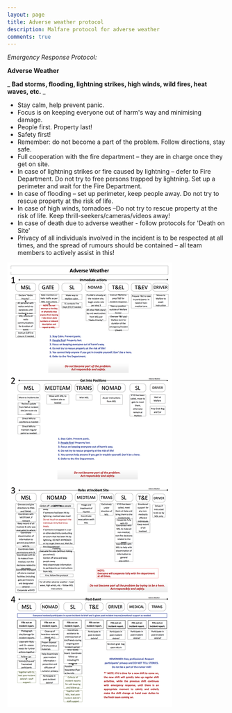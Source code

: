 ```yaml
---
layout: page
title: Adverse weather protocol
description: Malfare protocol for adverse weather
comments: true
---
```

_Emergency Response Protocol:_

**Adverse Weather**

_ **Bad storms, flooding, lightning strikes, high winds, wild fires, heat waves, etc.** _

- Stay calm, help prevent panic.
- Focus is on keeping everyone out of harm's way and minimising damage.
- People first. Property last!
- Safety first!
- Remember: do not become a part of the problem. Follow directions, stay safe.
- Full cooperation with the fire department – they are in charge once they get on site.
- In case of lightning strikes or fire caused by lightning – defer to Fire Department. Do not try to free persons trapped by lightning. Set up a perimeter and wait for the Fire Department.
- In case of flooding – set up perimeter, keep people away. Do not try to rescue property at the risk of life.
- In case of high winds, tornadoes –Do not try to rescue property at the risk of life. Keep thrill-seekers/cameras/videos away!
- In case of death due to adverse weather - follow protocols for 'Death on Site'
- Privacy of all individuals involved in the incident is to be respected at all times, and the spread of rumours should be contained – all team members to actively assist in this!

![protocol1](img/aw-1.png "Adverse Weather 1")
­­­
